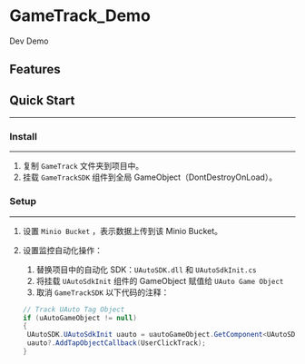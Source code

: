 # GameTrack_Demo

Dev Demo

## Features





## Quick Start

---

### Install

---

1. 复制 `GameTrack` 文件夹到项目中。
2. 挂载 `GameTrackSDK` 组件到全局 GameObject（DontDestroyOnLoad）。

### Setup

---

1. 设置 `Minio Bucket` ，表示数据上传到该 Minio Bucket。

2. 设置监控自动化操作：

   1. 替换项目中的自动化 SDK：`UAutoSDK.dll` 和 `UAutoSdkInit.cs`
   2. 将挂载 `UAutoSdkInit` 组件的 GameObject 赋值给 `UAuto Game Object`
   3. 取消 `GameTrackSDK` 以下代码的注释：

   ```C#
   // Track UAuto Tag Object
   if (uAutoGameObject != null)
   {
   	UAutoSDK.UAutoSdkInit uauto = uautoGameObject.GetComponent<UAutoSDK.UAutoSdkInit>();
   	uauto?.AddTapObjectCallback(UserClickTrack);
   }
   ```



